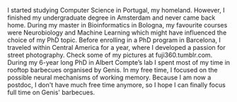 I started studying Computer Science in Portugal, my homeland. However, I finished my undergraduate degree in Amsterdam and never came back home. During my master in Bioinformatics in Bologna, my favourite courses were Neurobiology and Machine Learning which might have influenced the choice of my PhD topic. Before enrolling in a PhD program in Barcelona, I traveled within Central America for a year, where I developed a passion for street photography. Check some of my pictures at fuji360.tumblr.com. During my 6-year long PhD in Albert Compte’s lab I spent most of my time in rooftop barbecues organised by Genis. In my free time, I focused on the possible neural mechanisms of working memory. Because I am now a postdoc, I don't have much free time anymore, so I hope I can finally focus full time on Genis' barbecues.
